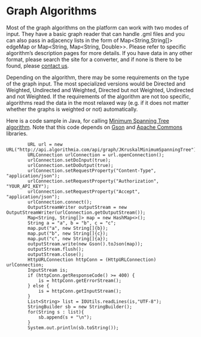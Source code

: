 # Graph Algorithms

Most of the graph algorithms on the platform can work with two modes of input. They have a basic graph reader that can handle .gml files and you can also pass in adjacency lists in the form of Map<String,String[]> edgeMap or Map<String, Map<String, Double>>. Please refer to specific algorithm’s description pages for more details. If you have data in any other format, please search the site for a converter, and if none is there to be found, please [contact us](mailto:support@@algorithmia.com).

Depending on the algorithm, there may be some requirements on the type of the graph input. The most specialized versions would be Directed and Weighted, Undirected and Weighted, Directed but not Weighted, Undirected and not Weighted. If the requirements of the algorithm are not too specific, algorithms read the data in the most relaxed way (e.g. if it does not matter whether the graphs is weighted or not) automatically. 

Here is a code sample in Java, for calling [Minimum Spanning Tree algorithm](https://algorithmia.com/algorithms/graph/JKruskalMinimumSpanningTree). Note that this code depends on [Gson](https://code.google.com/p/google-gson/) and [Apache Commons](https://commons.apache.org/proper/commons-io/apidocs/org/apache/commons/io/IOUtils.html) libraries.

```
		URL url = new URL("http://api.algorithmia.com/api/graph/JKruskalMinimumSpanningTree");
        URLConnection urlConnection = url.openConnection();
        urlConnection.setDoInput(true);
        urlConnection.setDoOutput(true);
        urlConnection.setRequestProperty("Content-Type", "application/json");
        urlConnection.setRequestProperty("Authorization", "YOUR_API_KEY");
        urlConnection.setRequestProperty("Accept", "application/json");
        urlConnection.connect();
        OutputStreamWriter outputStream = new OutputStreamWriter(urlConnection.getOutputStream());
        Map<String, String[]> map = new HashMap<>();
        String a = "a", b = "b", c = "c";
        map.put("a", new String[]{b});
        map.put("b", new String[]{c});
        map.put("c", new String[]{a});
        outputStream.write(new Gson().toJson(map));
        outputStream.flush();
        outputStream.close();
        HttpURLConnection httpConn = (HttpURLConnection) urlConnection;
        InputStream is;
        if (httpConn.getResponseCode() >= 400) {
            is = httpConn.getErrorStream();
        } else {
            is = httpConn.getInputStream();
        }
        List<String> list = IOUtils.readLines(is,"UTF-8");
        StringBuilder sb = new StringBuilder();
        for(String s : list){
            sb.append(s + "\n");
        }
        System.out.println(sb.toString());
```